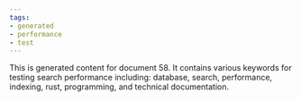 ```yaml
---
tags:
- generated
- performance
- test
---
```

This is generated content for document 58. It contains various keywords for testing search performance including: database, search, performance, indexing, rust, programming, and technical documentation.